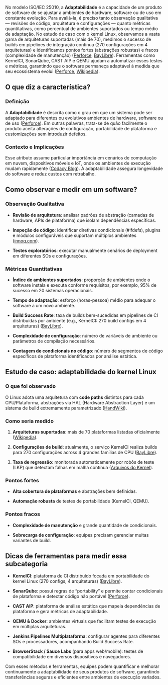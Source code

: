 No modelo ISO/IEC 25010, a **Adaptabilidade** é a capacidade de um produto de software de se ajustar a ambientes de hardware, software ou de uso em constante evolução. Para avaliá-la, é preciso tanto observação qualitativa — revisões de código, arquitetura e configurações — quanto métricas quantitativas, como percentual de ambientes suportados ou tempo médio de adaptação. No estudo de caso com o kernel Linux, observamos a vasta gama de arquiteturas suportadas (mais de 70), medimos o sucesso de builds em pipelines de integração contínua (270 configurações em 4 arquiteturas) e identificamos pontos fortes (abstrações robustas) e fracos (complexidade de manutenção) ([Perforce](https://www.perforce.com/blog/qac/what-is-iso-25010?utm_source=chatgpt.com "What Is ISO 25010? | Perforce Software"), [BayLibre](https://baylibre.com/intro-kernelci/?utm_source=chatgpt.com "Kernel CI: Linux Kernel Testing at kernelci.org - BayLibre")). Ferramentas como KernelCI, SonarQube, CAST AIP e QEMU ajudam a automatizar esses testes e métricas, garantindo que o software permaneça adaptável à medida que seu ecossistema evolui ([Perforce](https://www.perforce.com/blog/qac/what-is-iso-25010?utm_source=chatgpt.com "What Is ISO 25010? | Perforce Software"), [Wikipedia](https://en.wikipedia.org/wiki/Compatibility_testing?utm_source=chatgpt.com "Compatibility testing")).

## O que diz a característica?

### Definição

A **Adaptabilidade** é descrita como o grau em que um sistema pode ser adaptado para diferentes ou evolutivos ambientes de hardware, software ou de uso ([Perforce](https://www.perforce.com/blog/qac/what-is-iso-25010?utm_source=chatgpt.com "What Is ISO 25010? | Perforce Software")). Em outras palavras, trata-se de quão facilmente o produto aceita alterações de configuração, portabilidade de plataforma e customizações sem introduzir defeitos.

### Contexto e Implicações

Esse atributo assume particular importância em cenários de computação em nuvem, dispositivos móveis e IoT, onde os ambientes de execução mudam rapidamente ([Codacy Blog](https://blog.codacy.com/iso-25010-software-quality-model?utm_source=chatgpt.com "An Exploration of the ISO/IEC 25010 Software Quality Model")). A adaptabilidade assegura longevidade do software e reduz custos com retrabalho.

## Como observar e medir em um software?

### Observação Qualitativa

- **Revisão de arquitetura**: analisar padrões de abstração (camadas de hardware, APIs de plataforma) que isolam dependências específicas.
    
- **Inspeção de código**: identificar diretivas condicionais (#ifdefs), plugins e módulos configuráveis que suportam múltiplos ambientes ([innoq.com](https://www.innoq.com/en/articles/2023/02/iso-25010-shortcomings/?utm_source=chatgpt.com "Shortcomings of ISO 25010 - INNOQ")).
    
- **Testes exploratórios**: executar manualmente cenários de deployment em diferentes SOs e configurações.
    

### Métricas Quantitativas

- **Índice de ambientes suportados**: proporção de ambientes onde o software instala e executa conforme requisitos, por exemplo, 95% de sucesso em 20 sistemas operacionais.
    
- **Tempo de adaptação**: esforço (horas-pessoa) médio para adequar o software a um novo ambiente.
    
- **Build Success Rate**: taxa de builds bem-sucedidas em pipelines de CI distribuídas por ambiente (e.g., KernelCI: 270 build configs em 4 arquiteturas) ([BayLibre](https://baylibre.com/intro-kernelci/?utm_source=chatgpt.com "Kernel CI: Linux Kernel Testing at kernelci.org - BayLibre")).
    
- **Complexidade de configuração**: número de variáveis de ambiente ou parâmetros de compilação necessários.
    
- **Contagem de condicionais no código**: número de segmentos de código específicos de plataforma identificados por análise estática.
    

## Estudo de caso: adaptabilidade do kernel Linux

### O que foi observado

O Linux adota uma arquitetura com **code paths** distintos para cada CPU/Plataforma, abstrações via HAL (Hardware Abstraction Layer) e um sistema de build extremamente parametrizado ([HandWiki](https://handwiki.org/wiki/Software%3AList_of_Linux-supported_computer_architectures?utm_source=chatgpt.com "Software:List of Linux-supported computer architectures")).

### Como seria medido

1. **Arquiteturas suportadas**: mais de 70 plataformas listadas oficialmente ([Wikipedia](https://en.wikipedia.org/wiki/List_of_Linux-supported_computer_architectures?utm_source=chatgpt.com "List of Linux-supported computer architectures - Wikipedia")).
    
2. **Configurações de build**: atualmente, o serviço KernelCI realiza builds para 270 configurações across 4 grandes famílias de CPU ([BayLibre](https://baylibre.com/intro-kernelci/?utm_source=chatgpt.com "Kernel CI: Linux Kernel Testing at kernelci.org - BayLibre")).
    
3. **Taxa de regressão**: monitorada automaticamente por robôs de teste (LKP) que detectam falhas em malha contínua ([Arquivos do Kernel](https://archives.kernel-recipes.org/wp-content/uploads/2025/01/Linux_20kernel_20testing_20and_20CI.pdf?utm_source=chatgpt.com "Linux kernel testing and CI")).
    

### Pontos fortes

- **Alta cobertura de plataformas** e abstrações bem definidas.
    
- **Automação robusta** de testes de portabilidade (KernelCI, QEMU).
    

### Pontos fracos

- **Complexidade de manutenção** e grande quantidade de condicionais.
    
- **Sobrecarga de configuração**: equipes precisam gerenciar muitas variantes de build.
    

## Dicas de ferramentas para medir essa subcategoria

- **KernelCI**: plataforma de CI distribuído focada em portabilidade do kernel Linux (270 configs, 4 arquiteturas) ([BayLibre](https://baylibre.com/intro-kernelci/?utm_source=chatgpt.com "Kernel CI: Linux Kernel Testing at kernelci.org - BayLibre")).
    
- **SonarQube**: possui regras de “portability” e permite contar condicionais de plataforma e detectar código não portável ([Perforce](https://www.perforce.com/blog/qac/what-is-iso-25010?utm_source=chatgpt.com "What Is ISO 25010? | Perforce Software")).
    
- **CAST AIP**: plataforma de análise estática que mapeia dependências de plataforma e gera métricas de adaptabilidade.
    
- **QEMU & Docker**: ambientes virtuais que facilitam testes de execução em múltiplas arquiteturas.
    
- **Jenkins Pipelines Multiplataforma**: configurar agentes para diferentes SOs e processadores, acompanhando Build Success Rate.
    
- **BrowserStack / Sauce Labs** (para apps web/mobile): testes de compatibilidade em diversos dispositivos e navegadores.
    

Com esses métodos e ferramentas, equipes podem quantificar e melhorar continuamente a adaptabilidade de seus produtos de software, garantindo transferências seguras e eficientes entre ambientes de execução variados.